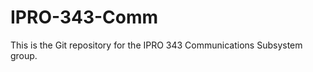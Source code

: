 IPRO-343-Comm
=============

This is the Git repository for the IPRO 343 Communications Subsystem group.